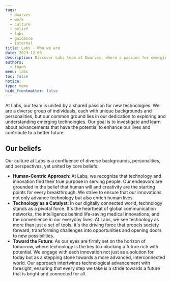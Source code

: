 ```yaml
---
tags:
  - dwarves
  - work
  - culture
  - belief
  - labs
  - guidance
  - internal
title: Labs - Who we are
date: 2023-12-03
description: Discover Labs team at Dwarves, where a passion for emerging technologies unites a diverse team dedicated to shaping a better future. Explore our human-centric approach, view technology as a catalyst for progress, and join our journey towards a technologically advanced, interconnected tomorrow.
authors:
  - thanh
menu: labs
toc: false
notice:
type: memo
hide_frontmatter: false
---
```


At Labs, our team is united by a shared passion for new technologies. We are a diverse group of individuals, each with unique backgrounds and personalities, but our common ground lies in our dedication to exploring and understanding emerging technologies. Our goal is to investigate and learn about advancements that have the potential to enhance our lives and contribute to a better future.

## Our beliefs

Our culture at Labs is a confluence of diverse backgrounds, personalities, and perspectives, yet united by core beliefs:

- **Human-Centric Approach**: At Labs, we recognize that technology and innovation find their true purpose in serving people. Our endeavors are grounded in the belief that human will and creativity are the starting points for every breakthrough. We strive to ensure that our innovations not only advance technology but also enrich human lives.
- **Technology as a Catalyst**: In our digitally connected world, technology stands as a pivotal force. It's the heartbeat of global communication networks, the intelligence behind life-saving medical innovations, and the convenience in our everyday lives. At Labs, we see technology as more than just a set of tools; it's the driving force that propels society forward, transforming challenges into opportunities and opening doors to new possibilities.
- **Toward the Future**: As our eyes are firmly set on the horizon of tomorrow, where technology is the key to unlocking a future rich with potential. We engage with each innovation not just as a solution for today but as a stepping stone towards a more advanced, interconnected world. Our approach intertwines technological advancement with foresight, ensuring that every step we take is a stride towards a future that is bright and connected for all.

